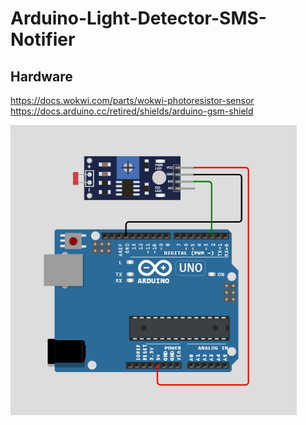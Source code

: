 # Arduino-Light-Detector-SMS-Notifier

## Hardware

https://docs.wokwi.com/parts/wokwi-photoresistor-sensor
https://docs.arduino.cc/retired/shields/arduino-gsm-shield

<img src="https://github.com/asaggse/Arduino-Light-Detector-SMS-Notifier/blob/main/diagram.png">
